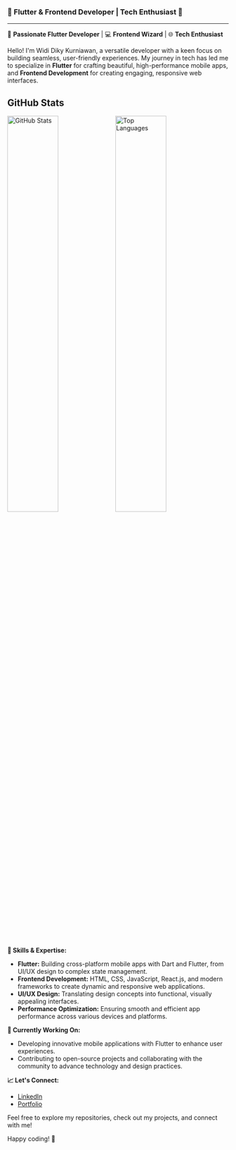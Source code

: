 ### 🌟 Flutter & Frontend Developer | Tech Enthusiast 🌟

---

🚀 **Passionate Flutter Developer** | 💻 **Frontend Wizard** | 🌐 **Tech Enthusiast**

Hello! I'm Widi Diky Kurniawan, a versatile developer with a keen focus on building seamless, user-friendly experiences. My journey in tech has led me to specialize in **Flutter** for crafting beautiful, high-performance mobile apps, and **Frontend Development** for creating engaging, responsive web interfaces.

## GitHub Stats
<img src="https://github-readme-stats.vercel.app/api?username=callmeeve&show_icons=true&count_private=true" alt="GitHub Stats" width="48%" />
<img src="https://github-readme-stats.vercel.app/api/top-langs/?username=callmeeve&layout=compact" alt="Top Languages" width="48%" />


**🔧 Skills & Expertise:**
- **Flutter:** Building cross-platform mobile apps with Dart and Flutter, from UI/UX design to complex state management.
- **Frontend Development:** HTML, CSS, JavaScript, React.js, and modern frameworks to create dynamic and responsive web applications.
- **UI/UX Design:** Translating design concepts into functional, visually appealing interfaces.
- **Performance Optimization:** Ensuring smooth and efficient app performance across various devices and platforms.


**💼 Currently Working On:**
- Developing innovative mobile applications with Flutter to enhance user experiences.
- Contributing to open-source projects and collaborating with the community to advance technology and design practices.


**📈 Let's Connect:**
- [LinkedIn](https://linkedin.com/in/widi-diky-b440bb234)
- [Portfolio](https://callmeeve.vercel.app)

Feel free to explore my repositories, check out my projects, and connect with me!


Happy coding! 🌟
